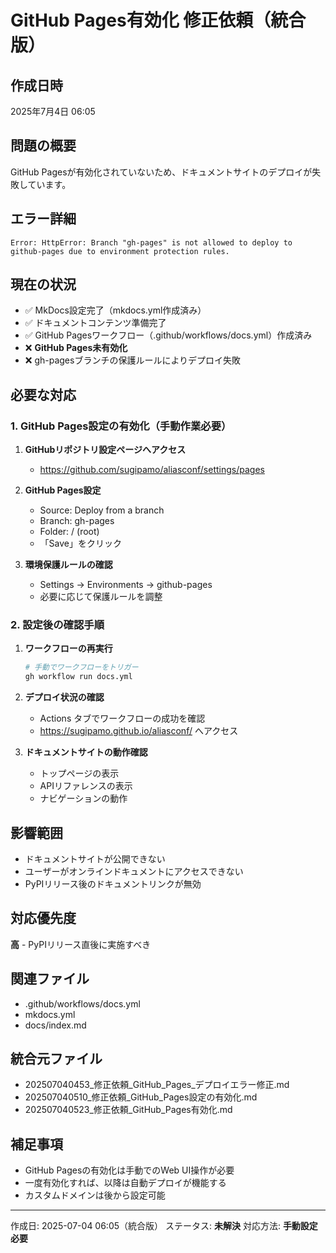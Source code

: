 # GitHub Pages有効化 修正依頼（統合版）

## 作成日時
2025年7月4日 06:05

## 問題の概要
GitHub Pagesが有効化されていないため、ドキュメントサイトのデプロイが失敗しています。

## エラー詳細
```
Error: HttpError: Branch "gh-pages" is not allowed to deploy to github-pages due to environment protection rules.
```

## 現在の状況
- ✅ MkDocs設定完了（mkdocs.yml作成済み）
- ✅ ドキュメントコンテンツ準備完了
- ✅ GitHub Pagesワークフロー（.github/workflows/docs.yml）作成済み
- ❌ **GitHub Pages未有効化**
- ❌ gh-pagesブランチの保護ルールによりデプロイ失敗

## 必要な対応

### 1. GitHub Pages設定の有効化（手動作業必要）

1. **GitHubリポジトリ設定ページへアクセス**
   - https://github.com/sugipamo/aliasconf/settings/pages

2. **GitHub Pages設定**
   - Source: Deploy from a branch
   - Branch: gh-pages
   - Folder: / (root)
   - 「Save」をクリック

3. **環境保護ルールの確認**
   - Settings → Environments → github-pages
   - 必要に応じて保護ルールを調整

### 2. 設定後の確認手順

1. **ワークフローの再実行**
   ```bash
   # 手動でワークフローをトリガー
   gh workflow run docs.yml
   ```

2. **デプロイ状況の確認**
   - Actions タブでワークフローの成功を確認
   - https://sugipamo.github.io/aliasconf/ へアクセス

3. **ドキュメントサイトの動作確認**
   - トップページの表示
   - APIリファレンスの表示
   - ナビゲーションの動作

## 影響範囲
- ドキュメントサイトが公開できない
- ユーザーがオンラインドキュメントにアクセスできない
- PyPIリリース後のドキュメントリンクが無効

## 対応優先度
**高** - PyPIリリース直後に実施すべき

## 関連ファイル
- .github/workflows/docs.yml
- mkdocs.yml
- docs/index.md

## 統合元ファイル
- 202507040453_修正依頼_GitHub_Pages_デプロイエラー修正.md
- 202507040510_修正依頼_GitHub_Pages設定の有効化.md
- 202507040523_修正依頼_GitHub_Pages有効化.md

## 補足事項
- GitHub Pagesの有効化は手動でのWeb UI操作が必要
- 一度有効化すれば、以降は自動デプロイが機能する
- カスタムドメインは後から設定可能

---
作成日: 2025-07-04 06:05（統合版）
ステータス: **未解決**
対応方法: **手動設定必要**